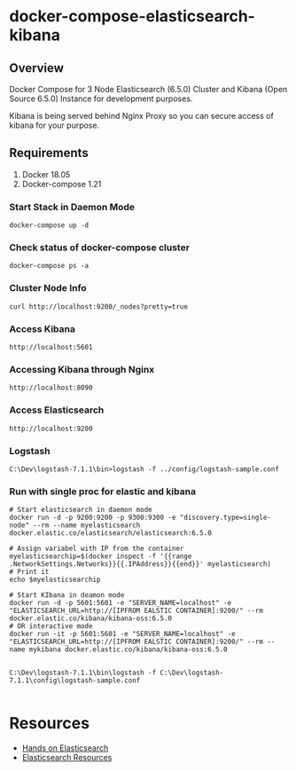 # docker-compose-elasticsearch-kibana

## Overview
Docker Compose for 3 Node Elasticsearch (6.5.0) Cluster and Kibana (Open Source 6.5.0) Instance for development purposes.

Kibana is being served behind Nginx Proxy so you can secure access of kibana for your purpose.

## Requirements
1. Docker 18.05
2. Docker-compose 1.21

### Start Stack in Daemon Mode
```
docker-compose up -d
```

### Check status of docker-compose cluster
```
docker-compose ps -a
```

### Cluster Node Info
```
curl http://localhost:9200/_nodes?pretty=true
```

### Access Kibana
```
http://localhost:5601
```

### Accessing Kibana through Nginx
```
http://localhost:8090
```

### Access Elasticsearch
```
http://localhost:9200
```

### Logstash
```
C:\Dev\logstash-7.1.1\bin>logstash -f ../config/logstash-sample.conf
```

### Run with single proc for elastic and kibana
```
# Start elasticsearch in daemon mode
docker run -d -p 9200:9200 -p 9300:9300 -e "discovery.type=single-node" --rm --name myelasticsearch docker.elastic.co/elasticsearch/elasticsearch:6.5.0

# Assign variabel with IP from the container
myelasticsearchip=$(docker inspect -f '{{range .NetworkSettings.Networks}}{{.IPAddress}}{{end}}' myelasticsearch)
# Print it
echo $myelasticsearchip

# Start KIbana in deamon mode
docker run -d -p 5601:5601 -e "SERVER_NAME=localhost" -e "ELASTICSEARCH_URL=http://[IPFROM EALSTIC CONTAINER]:9200/" --rm docker.elastic.co/kibana/kibana-oss:6.5.0
# OR interactive mode
docker run -it -p 5601:5601 -e "SERVER_NAME=localhost" -e "ELASTICSEARCH_URL=http://[IPFROM EALSTIC CONTAINER]:9200/" --rm --name mykibana docker.elastic.co/kibana/kibana-oss:6.5.0


C:\Dev\logstash-7.1.1\bin\logstash -f C:\Dev\logstash-7.1.1\config\logstash-sample.conf


```

# Resources
* [Hands on Elasticsearch](https://medium.com/@maxy_ermayank/hands-on-elasticsearch-8fa59d8aebfc)
* [Elasticsearch Resources](https://medium.com/@maxy_ermayank/elasticsearch-resources-27d24f01c1dc)

